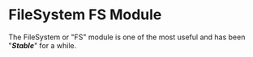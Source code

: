 # FileSystem FS Module

The FileSystem or "FS" module is one of the most useful and
has been "***Stable***" for a while.
